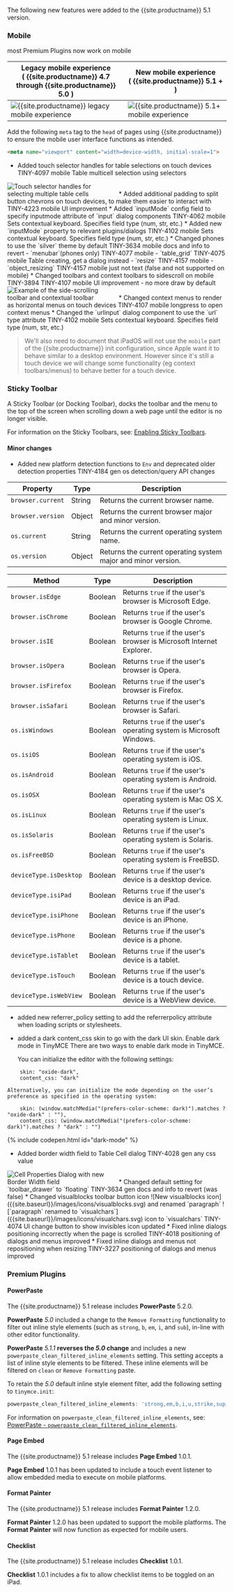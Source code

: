 
The following new features were added to the {{site.productname}} 5.1 version.

### Mobile

most Premium Plugins now work on mobile


| **Legacy mobile experience**<br />( {{site.productname}} 4.7 through {{site.productname}} 5.0 ) | **New mobile experience**<br />( {{site.productname}} 5.1 + )                              |
| ----------------------------------------------------------------------------------------------- | ------------------------------------------------------------------------------------------ |
| ![{{site.productname}} legacy mobile experience]({{site.baseurl}}/images/legacy_mobile_exp.png) | ![{{site.productname}} 5.1+ mobile experience]({{site.baseurl}}/images/5_1_mobile_exp.png) |

Add the following `meta` tag to the `head` of pages using {{site.productname}} to ensure the mobile user interface functions as intended.

```html
<meta name="viewport" content="width=device-width, initial-scale=1">
```

* Added touch selector handles for table selections on touch devices   TINY-4097    mobile  Table multicell selection using selectors
<img alt="Touch selector handles for selecting multiple table cells" src="{{site.baseurl}}/images/table_cell_touch_selector_handles.png" style="max-width:50%" />
* Added additional padding to split button chevrons on touch devices, to make them easier to interact with   TINY-4223    mobile  UI improvement
* Added `inputMode` config field to specify inputmode attribute of `input` dialog components   TINY-4062    mobile  Sets contextual keyboard. Specifies field type (num, str, etc.)
* Added new `inputMode` property to relevant plugins/dialogs   TINY-4102    mobile  Sets contextual keyboard. Specifies field type (num, str, etc.)
* Changed phones to use the `silver` theme by default   TINY-3634    mobile  docs and info to revert
    - `menubar`(phones only)   TINY-4077    mobile
    - `table_grid`   TINY-4075    mobile  Table creating, get a dialog instead
    - `resize`   TINY-4157    mobile
    - `object_resizing`   TINY-4157    mobile  just not text (false and not supported on mobile)
* Changed toolbars and context toolbars to sidescroll on mobile   TINY-3894   TINY-4107  mobile  UI improvement - no more draw by default
<img alt="Example of the side-scrolling toolbar and contextual toolbar" src="{{site.baseurl}}/images/side-scrolling-context-toolbar.png" style="max-width:50%" />
* Changed context menus to render as horizontal menus on touch devices   TINY-4107    mobile  longpress to open context menus
* Changed the `urlinput` dialog component to use the `url` type attribute   TINY-4102    mobile  Sets contextual keyboard. Specifies field type (num, str, etc.)

> We'll also need to document that iPadOS will not use the `mobile` part of the {{site.productname}} init configuration, since Apple want it to behave similar to a desktop environment. However since it's still a touch device we will change some functionality (eg context toolbars/menus) to behave better for a touch device.

### Sticky Toolbar

A Sticky Toolbar (or Docking Toolbar), docks the toolbar and the menu to the top of the screen when scrolling down a web page until the editor is no longer visible.

For information on the Sticky Toolbars, see: [Enabling Sticky Toolbars]({{site.baseurl}}/configure/editor-appearance/#toolbar_sticky).

#### Minor changes

* Added new platform detection functions to `Env` and deprecated older detection properties   TINY-4184    gen  os detection/query API changes

| Property          | Type   | Description                                                   |
| ----------------- | ------ | ------------------------------------------------------------- |
| `browser.current` | String | Returns the current browser name.                             |
| `browser.version` | Object | Returns the current browser major and minor version.          |
| `os.current`      | String | Returns the current operating system name.                    |
| `os.version`      | Object | Returns the current operating system major and minor version. |

| Method                 | Type    | Description                                                          |
| ---------------------- | ------- | -------------------------------------------------------------------- |
| `browser.isEdge`       | Boolean | Returns `true` if the user's browser is Microsoft Edge.              |
| `browser.isChrome`     | Boolean | Returns `true` if the user's browser is Google Chrome.               |
| `browser.isIE`         | Boolean | Returns `true` if the user's browser is Microsoft Internet Explorer. |
| `browser.isOpera`      | Boolean | Returns `true` if the user's browser is Opera.                       |
| `browser.isFirefox`    | Boolean | Returns `true` if the user's browser is Firefox.                     |
| `browser.isSafari`     | Boolean | Returns `true` if the user's browser is Safari.                      |
| `os.isWindows`         | Boolean | Returns `true` if the user's operating system is Microsoft Windows.  |
| `os.isiOS`             | Boolean | Returns `true` if the user's operating system is iOS.                |
| `os.isAndroid`         | Boolean | Returns `true` if the user's operating system is Android.            |
| `os.isOSX`             | Boolean | Returns `true` if the user's operating system is Mac OS X.           |
| `os.isLinux`           | Boolean | Returns `true` if the user's operating system is Linux.              |
| `os.isSolaris`         | Boolean | Returns `true` if the user's operating system is Solaris.            |
| `os.isFreeBSD`         | Boolean | Returns `true` if the user's operating system is FreeBSD.            |
| `deviceType.isDesktop` | Boolean | Returns `true` if the user's device is a desktop device.             |
| `deviceType.isiPad`    | Boolean | Returns `true` if the user's device is an iPad.                      |
| `deviceType.isiPhone`  | Boolean | Returns `true` if the user's device is an iPhone.                    |
| `deviceType.isPhone`   | Boolean | Returns `true` if the user's device is a phone.                      |
| `deviceType.isTablet`  | Boolean | Returns `true` if the user's device is a tablet.                     |
| `deviceType.isTouch`   | Boolean | Returns `true` if the user's device is a touch device.               |
| `deviceType.isWebView` | Boolean | Returns `true` if the user's device is a WebView device.             |

* added new referrer_policy setting to add the referrerpolicy attribute when loading scripts or stylesheets.
* added a dark content_css skin to go with the dark UI skin.
    Enable dark mode in TinyMCE
    There are two ways to enable dark mode in TinyMCE.

    You can initialize the editor with the following settings:
```
    skin: "oxide-dark",
    content_css: "dark"
```
    Alternatively, you can initialize the mode depending on the user’s preference as specified in the operating system:
```
    skin: (window.matchMedia("(prefers-color-scheme: dark)").matches ? "oxide-dark" : ""),
    content_css: (window.matchMedia("(prefers-color-scheme: dark)").matches ? "dark" : "")
```
{% include codepen.html id="dark-mode" %}

* Added border width field to Table Cell dialog   TINY-4028    gen  any css value
<img alt="Cell Properties Dialog with new Border Width field" src="{{site.baseurl}}/images/border-width-cell-props.png" style="max-width:50%" />
* Changed default setting for `toolbar_drawer` to `floating`   TINY-3634    gen   docs and info to revert (was false)
* Changed visualblocks toolbar button icon ![New visualblocks icon]({{site.baseurl}}/images/icons/visualblocks.svg) and renamed `paragraph` ![`paragraph` renamed to `visualchars`]({{site.baseurl}}/images/icons/visualchars.svg) icon to `visualchars`   TINY-4074    UI change  button to show invisibles icon updated
* Fixed inline dialogs positioning incorrectly when the page is scrolled   TINY-4018    positioning of dialogs and menus improved
* Fixed inline dialogs and menus not repositioning when resizing   TINY-3227    positioning of dialogs and menus improved

### Premium Plugins

#### PowerPaste
The {{site.productname}} 5.1 release includes **PowerPaste** 5.2.0.

**PowerPaste** _5.0_ included a change to the `Remove Formatting` functionality to filter out inline style elements (such as `strong`, `b`, `em`, `i`, and `sub`), in-line with other editor functionality.

**PowerPaste** _5.1.1_ **reverses the _5.0_ change** and includes a new `powerpaste_clean_filtered_inline_elements` setting. This setting accepts a list of inline style elements to be filtered. These inline elements will be filtered on `clean` or `Remove Formatting` paste.

To retain the _5.0_ default inline style element filter, add the following setting to `tinymce.init`:
```js
powerpaste_clean_filtered_inline_elements: 'strong,em,b,i,u,strike,sup,sub,font'
```

For information on `powerpaste_clean_filtered_inline_elements`, see: [PowerPaste - `powerpaste_clean_filtered_inline_elements`]({{site.baseurl}}/plugins/powerpaste/#powerpaste_clean_filtered_inline_elements).

#### Page Embed
The {{site.productname}} 5.1 release includes **Page Embed** 1.0.1.

**Page Embed** 1.0.1 has been updated to include a touch event listener to allow embedded media to execute on mobile platforms.

#### Format Painter
The {{site.productname}} 5.1 release includes **Format Painter** 1.2.0.

**Format Painter** 1.2.0 has been updated to support the mobile platforms. The **Format Painter** will now function as expected for mobile users.

#### Checklist
The {{site.productname}} 5.1 release includes **Checklist** 1.0.1.

**Checklist** 1.0.1 includes a fix to allow checklist items to be toggled on an iPad.
<!--
#### Mentions
The {{site.productname}} 5.1 release includes **Mentions** 2.1.0.

__Needs info__ **Mentions** 2.1.0 adds the ability to include "extra" menu items that allow reloading with different search params.
-->